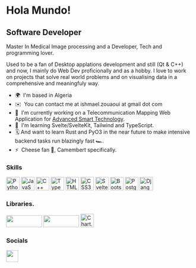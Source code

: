 Hola Mundo!
===========

Software Developer
------------------

Master In Medical Image processing and a Developer, Tech and programming lover.

Used to be a fan of Desktop applations development and still (Qt & C++) and now, I mainly do Web Dev proficionally and as a hobby.
I love to work on projects that solve real world problems and on visualising data in a comprehensive and meaningfuly way.

*   🌍  I'm based in Algeria
*   ✉️  You can contact me at ishmael.zouaoui at gmail dot com
*   🚀  I'm currently working on a Telecommunication Mapping Web Application for [Advanced Smart Technology](http://ast-smart.com).
*   🧠  I'm learning Svelte/SvelteKit, Tailwind and TypeScript.
*   🗓️  And want to learn Rust and PyO3 in the near future to make intensive backend tasks run blazingly fast 🏎️.
*   ⚡   Cheese fan 🧀, Camembert specifically.

### Skills
<p align="left">
  <a href="https://www.python.org/" target="_blank" rel="noreferrer"><img src="https://raw.githubusercontent.com/danielcranney/readme-generator/main/public/icons/skills/python-colored.svg" width="36" height="36" alt="Python" /></a>
  <a href="https://developer.mozilla.org/en-US/docs/Web/JavaScript" target="_blank" rel="noreferrer"><img src="https://raw.githubusercontent.com/danielcranney/readme-generator/main/public/icons/skills/javascript-colored.svg" width="36" height="36" alt="JavaScript" /></a>
  <a href="https://docs.microsoft.com/en-us/cpp/?view=msvc-170" target="_blank" rel="noreferrer"><img src="https://raw.githubusercontent.com/danielcranney/readme-generator/main/public/icons/skills/cplusplus-colored.svg" width="36" height="36" alt="C++" /></a>
  <a href="https://www.typescriptlang.org/" target="_blank" rel="noreferrer"><img src="https://raw.githubusercontent.com/danielcranney/readme-generator/main/public/icons/skills/typescript-colored.svg" width="36" height="36" alt="TypeScript" /></a>
  <a href="https://developer.mozilla.org/en-US/docs/Glossary/HTML5" target="_blank" rel="noreferrer"><img src="https://raw.githubusercontent.com/danielcranney/readme-generator/main/public/icons/skills/html5-colored.svg" width="36" height="36" alt="HTML5" /></a>
  <a href="https://www.w3.org/TR/CSS/#css" target="_blank" rel="noreferrer"><img src="https://raw.githubusercontent.com/danielcranney/readme-generator/main/public/icons/skills/css3-colored.svg" width="36" height="36" alt="CSS3" /></a>
  <a href="https://svelte.dev/" target="_blank" rel="noreferrer"><img src="https://raw.githubusercontent.com/danielcranney/readme-generator/main/public/icons/skills/svelte-colored.svg" width="36" height="36" alt="Svelte" /></a>
  <a href="https://getbootstrap.com/" target="_blank" rel="noreferrer"><img src="https://raw.githubusercontent.com/danielcranney/readme-generator/main/public/icons/skills/bootstrap-colored.svg" width="36" height="36" alt="Bootstrap" /></a>
  <a href="https://www.postgresql.org/" target="_blank" rel="noreferrer"><img src="https://raw.githubusercontent.com/danielcranney/readme-generator/main/public/icons/skills/postgresql-colored.svg" width="36" height="36" alt="PostgreSQL" /></a>
  <a href="https://www.djangoproject.com/" target="_blank" rel="noreferrer"><img src="https://avatars.githubusercontent.com/u/27804?s=200&v=4)" width="36" height="36" alt="Django" /></a>
</p>

### Libraries.
<p align="left">                          
  <a href="https://pandas.pydata.org/" target="_blank" rel="noreferrer"><img src="https://pandas.pydata.org/pandas-docs/version/1.0/_static/pandas.svg" width="96" height="32" /></a>
  <a href="https://leafletjs.com/" target="_blank" rel="noreferrer"><img src="https://leafletjs.com/docs/images/logo.png" width="96" height="32" /></a>
  <a href="https://www.chartjs.org/" target="_blank" rel="noreferrer"><img src="https://avatars.githubusercontent.com/u/10342521?s=200&v=4" width="36" height="36" alt="Chart.js" /></a>
</p>

### Socials
<p align="left">
  <a href="https://www.linkedin.com/in/ismail-zouaoui-3777b5a1/" target="_blank" rel="noreferrer"><img src="https://raw.githubusercontent.com/danielcranney/readme-generator/main/public/icons/socials/linkedin.svg" width="32" height="32" /></a>
</p>
